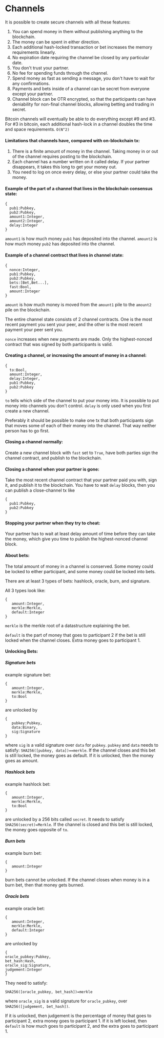# Channels

It is possible to create secure channels with all these features:

1. You can spend money in them without publishing anything to the blockchain.
2. The money can be spent in either direction.
3. Each additional hash-locked transaction or bet increases the memory requirements linearly.
4. No expiration date requiring the channel be closed by any particular date.
5. You don't trust your partner.
6. No fee for spending funds through the channel.
7. Spend money as fast as sending a message, you don't have to wait for any confirmations.
8. Payments and bets inside of a channel can be secret from everyone except your partner.
9. Channel block can be OTR encrypted, so that the participants can have deniability for non-final channel blocks, allowing betting and trading in secret.

Bitcoin channels will eventually be able to do everything except #9 and #3. For #3 in bitcoin, each additional hash-lock in a channel doubles the time and space requirements. `O(N^2)`

#### Limitations that channels have, compared with on-blockchain tx:

1. There is a finite amount of money in the channel. Taking money in or out of the channel requires posting to the blockchain.
2. Each channel has a number written on it called delay. If your partner disappears, it takes this long to get your money out. 
3. You need to log on once every delay, or else your partner could take the money. 

#### Example of the part of a channel that lives in the blockchain consensus state:

```
{
  pub1:Pubkey,
  pub2:Pubkey,
  amount1:Integer,
  amount2:Integer,
  delay:Integer
}
```

`amount1` is how much money `pub1` has deposited into the channel. `amount2` is how much money `pub2` has deposited into the channel.

#### Example of a channel contract that lives in channel state:

```
{
  nonce:Integer,
  pub1:Pubkey,
  pub2:Pubkey,
  bets:[Bet,Bet...],
  fast:Bool,
  amount:Integer
}
```

`amount` is how much money is moved from the `amount1` pile to the `amount2` pile on the blockchain. 

The entire channel state consists of 2 channel contracts. One is the most recent payment you sent your peer, and the other is the most recent payment your peer sent you.

`nonce` increases when new payments are made. Only the highest-nonced contract that was signed by both participants is valid.

#### Creating a channel, or increasing the amount of money in a channel:

```
{ 
  to:Bool,
  amount:Integer,
  delay:Integer,
  pub1:Pubkey,
  pub2:Pubkey
}
```
`to` tells which side of the channel to put your money into. It is possible to put money into channels you don't control. `delay` is only used when you first create a new channel. 

Preferably it should be possible to make one tx that both participants sign that moves some of each of their money into the channel. That way neither person has to go first.

#### Closing a channel normally:
Create a new channel block with `fast` set to `True`, have both parties sign the channel contract, and publish to the blockchain.

#### Closing a channel when your partner is gone:
Take the most recent channel contract that your partner paid you with, sign it, and publish it to the blockchain. You have to wait `delay` blocks, then you can publish a close-channel tx like

```
{
  pub1:Pubkey,
  pub2:Pubkey
}
```

#### Stopping your partner when they try to cheat:
Your partner has to wait at least delay amount of time before they can take the money, which give you time to publish the highest-nonced channel block.

#### About bets:
The total amount of money in a channel is conserved. Some money could be locked to either participant, and some money could be locked into bets.

There are at least 3 types of bets: hashlock, oracle, burn, and signature. 


All 3 types look like:

```
{
   amount:Integer,
   merkle:Merkle,
   default:Integer
}
```

`merkle` is the merkle root of a datastructure explaining the bet.


`default` is the part of money that goes to participant 2 if the bet is still locked when the channel closes. Extra money goes to participant 1.

#### Unlocking Bets:

##### Signature bets
example signature bet:

```
{
   amount:Integer,
   merkle:Merkle,
   to:Bool
}
```

are unlocked by 
```
{
   pubkey:Pubkey, 
   data:Binary, 
   sig:Signature          
}
``` 
where `sig` is a valid signature over `data` for `pubkey`.
`pubkey` and `data` needs to satisfy: `SHA256([pubkey, data])==merkle`.
If the channel closes and this bet is still locked, the money goes as default. If it is unlocked, then the money goes as amount.

##### Hashlock bets

example hashlock bet:

```
{
   amount:Integer,
   merkle:Merkle,
   to:Bool
}
```

are unlocked by a 256 bits called `secret`. It needs to satisfy `SHA256(secret)=Merkle`. If the channel is closed and this bet is still locked, the money goes opposite of `to`.

##### Burn bets
example burn bet:

```
{
   amount:Integer
}
```
burn bets cannot be unlocked. If the channel closes when money is in a burn bet, then that money gets burned.

##### Oracle bets
example oracle bet:
```
{
   amount:Integer,
   merkle:Merkle,
   default:Integer
}
```

are unlocked by 
```
{
oracle_pubkey:Pubkey,
bet_hash:Hash,
oracle_sig:Signature,
judgement:Integer
}
``` 
They need to satisfy:
```
SHA256([oracle_pubkey, bet_hash])=merkle
```
where `oracle_sig` is a valid signature for `oracle_pubkey`, over `SHA256([judgement, bet_hash])`. 

If it is unlocked, then judgement is the percentage of money that goes to participant 2, extra money goes to participant 1. If it is left locked, then `default` is how much goes to participant 2, and the extra goes to participant 1.

